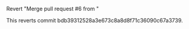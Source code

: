 Revert "Merge pull request #6 from <source>"

This reverts commit bdb39312528a3e673c8a8d8f71c36090c67a3739.